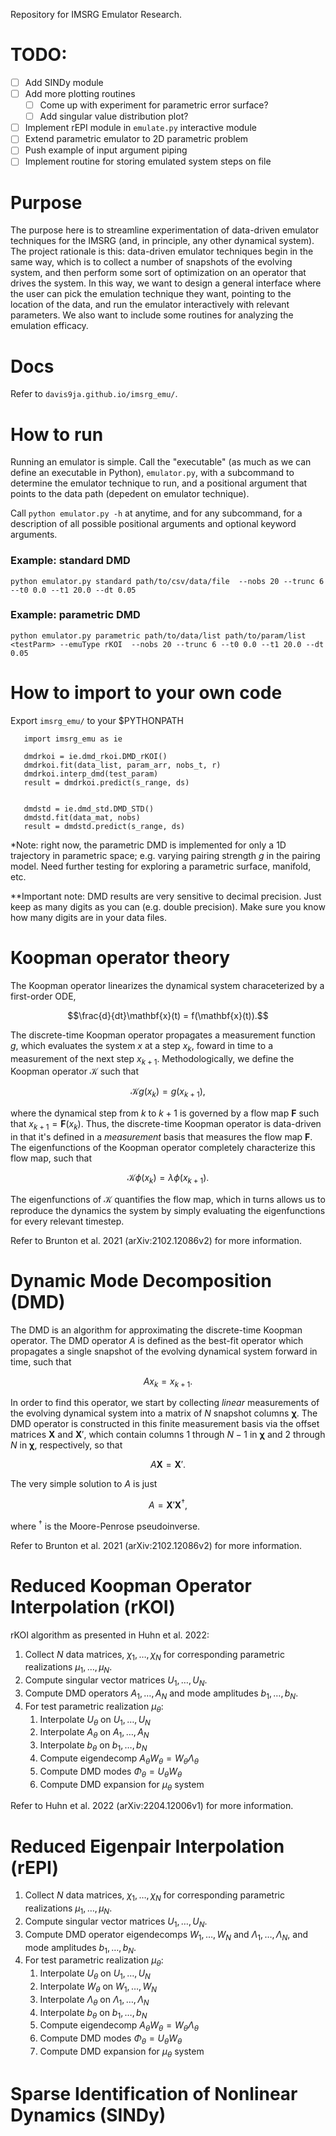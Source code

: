 Repository for IMSRG Emulator Research.

# TODO:

- [ ] Add SINDy module
- [ ] Add more plotting routines
  - [ ] Come up with experiment for parametric error surface?
  - [ ] Add singular value distribution plot?
- [ ] Implement rEPI module in `emulate.py` interactive module
- [ ] Extend parametric emulator to 2D parametric problem
- [ ] Push example of input argument piping
- [ ] Implement routine for storing emulated system steps on file

# Purpose

The purpose here is to streamline experimentation of data-driven emulator techniques for the IMSRG (and, in principle, any other dynamical system). The project rationale is this: data-driven emulator techniques begin in the same way, which is to collect a number of snapshots of the evolving system, and then perform some sort of optimization on an operator that drives the system. In this way, we want to design a general interface where the user can pick the emulation technique they want, pointing to the location of the data, and run the emulator interactively with relevant parameters. We also want to include some routines for analyzing the emulation efficacy.

# Docs

Refer to `davis9ja.github.io/imsrg_emu/`.

# How to run

Running an emulator is simple. Call the "executable" (as much as we can define an executable in Python), `emulator.py`, with a subcommand to determine the emulator technique to run, and a positional argument that points to the data path (depedent on emulator technique).

Call `python emulator.py -h` at anytime, and for any subcommand, for a description of all possible positional arguments and optional keyword arguments.

### Example: standard DMD

    python emulator.py standard path/to/csv/data/file  --nobs 20 --trunc 6 --t0 0.0 --t1 20.0 --dt 0.05

### Example: parametric DMD

    python emulator.py parametric path/to/data/list path/to/param/list <testParm> --emuType rKOI  --nobs 20 --trunc 6 --t0 0.0 --t1 20.0 --dt 0.05

# How to import to your own code

Export `imsrg_emu/` to your $PYTHONPATH

       import imsrg_emu as ie

       dmdrkoi = ie.dmd_rkoi.DMD_rKOI()
       dmdrkoi.fit(data_list, param_arr, nobs_t, r)
       dmdrkoi.interp_dmd(test_param)
       result = dmdrkoi.predict(s_range, ds)


       dmdstd = ie.dmd_std.DMD_STD()
       dmdstd.fit(data_mat, nobs)
       result = dmdstd.predict(s_range, ds)

*Note: right now, the parametric DMD is implemented for only a 1D trajectory in parametric space; e.g. varying pairing strength $`g`$ in the pairing model. Need further testing for exploring a parametric surface, manifold, etc.

**Important note: DMD results are very sensitive to decimal precision. Just keep as many digits as you can (e.g. double precision). Make sure you know how many digits are in your data files.

# Koopman operator theory

The Koopman operator linearizes the dynamical system characeterized by a first-order ODE,

```math
\frac{d}{dt}\mathbf{x}(t) = f(\mathbf{x}(t)).
```

The discrete-time Koopman operator propagates a measurement function $`g`$, which evaluates the system $`x`$ at a step $`x_k`$, foward in time to a measurement of the next step $`x_{k+1}`$. Methodologically, we define the Koopman operator $`\mathcal{K}`$ such that

```math
\mathcal{K}g(x_k) = g(x_{k+1}),
```

where the dynamical step from $`k`$ to $`k+1`$ is governed by a flow map $`\mathbf{F}`$ such that $`x_{k+1} = \mathbf{F}(x_k)`$. Thus, the discrete-time Koopman operator is data-driven in that it's defined in a *measurement* basis that measures the flow map $`\mathbf{F}`$. The eigenfunctions of the Koopman operator completely characterize this flow map, such that

```math
\mathcal{K}\phi(x_k) = \lambda \phi(x_{k+1}).
```

The eigenfunctions of $`\mathcal{K}`$ quantifies the flow map, which in turns allows us to reproduce the dynamics the system by simply evaluating the eigenfunctions for every relevant timestep.

Refer to Brunton et al. 2021 (arXiv:2102.12086v2) for more information.

# Dynamic Mode Decomposition (DMD)

The DMD is an algorithm for approximating the discrete-time Koopman operator. The DMD operator $`A`$ is defined as the best-fit operator which propagates a single snapshot of the evolving dynamical system forward in time, such that

```math
Ax_k = x_{k+1}.
```

In order to find this operator, we start by collecting *linear* measurements of the evolving dynamical system into a matrix of $`N`$ snapshot columns $`\mathbf{\chi}`$. The DMD operator is constructed in this finite measurement basis via the offset matrices $`\mathbf{X}`$ and $`\mathbf{X}'`$, which contain columns $`1`$ through $`N-1`$ in $`\mathbf{\chi}`$ and $`2`$ through $`N`$ in $`\mathbf{\chi}`$, respectively, so that

```math
A\mathbf{X} = \mathbf{X}'.
```
The very simple solution to $`A`$ is just

```math
A = \mathbf{X}'\mathbf{X}^\dagger,
```

where $`^\dagger`$ is the Moore-Penrose pseudoinverse.

Refer to Brunton et al. 2021 (arXiv:2102.12086v2) for more information.

# Reduced Koopman Operator Interpolation (rKOI)

rKOI algorithm as presented in Huhn et al. 2022:

1. Collect $`N`$ data matrices, $`\chi_1,\dots,\chi_N`$ for corresponding parametric realizations $`\mu_1,\dots,\mu_N`$.
2. Compute singular vector matrices $`U_1,\dots,U_N`$.       
3. Compute DMD operators $`A_1,\dots,A_N`$ and mode amplitudes $`b_1,\dots,b_N`$.
4. For test parametric realization $`\mu_\theta`$:
   1. Interpolate $`U_\theta`$ on $`U_1, \dots, U_N`$
   2. Interpolate $`A_\theta`$ on $`A_1, \dots, A_N`$   
   3. Interpolate $`b_\theta`$ on $`b_1, \dots, b_N`$
   4. Compute eigendecomp $`A_\theta W_\theta = W_\theta \Lambda_\theta`$
   5. Compute DMD modes $`\Phi_\theta = U_\theta W_\theta`$
   6. Compute DMD expansion for $`\mu_\theta`$ system

Refer to Huhn et al. 2022 (arXiv:2204.12006v1) for more information.

# Reduced Eigenpair Interpolation (rEPI)

1. Collect $`N`$ data matrices, $`\chi_1,\dots,\chi_N`$ for corresponding parametric realizations $`\mu_1,\dots,\mu_N`$.
2. Compute singular vector matrices $`U_1,\dots,U_N`$.
3. Compute DMD operator eigendecomps $`W_1,\dots,W_N`$ and $`\Lambda_1,\dots,\Lambda_N`$, and mode amplitudes $`b_1,\dots,b_N`$.
4. For test parametric realization $`\mu_\theta`$:
   1. Interpolate $`U_\theta`$ on $`U_1, \dots, U_N`$
   2. Interpolate $`W_\theta`$ on $`W_1, \dots, W_N`$   
   3. Interpolate $`\Lambda_\theta`$ on $`\Lambda_1, \dots, \Lambda_N`$   
   4. Interpolate $`b_\theta`$ on $`b_1, \dots, b_N`$
   5. Compute eigendecomp $`A_\theta W_\theta = W_\theta \Lambda_\theta`$
   6. Compute DMD modes $`\Phi_\theta = U_\theta W_\theta`$
   7. Compute DMD expansion for $`\mu_\theta`$ system

# Sparse Identification of Nonlinear Dynamics (SINDy)
